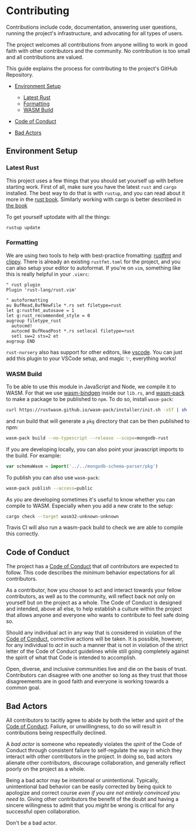 # Contributing
Contributions include code, documentation, answering user questions, running the
project's infrastructure, and advocating for all types of users.

The project welcomes all contributions from anyone willing to work in good faith
with other contributors and the community. No contribution is too small and all
contributions are valued.

This guide explains the process for contributing to the project's GitHub
Repository.

- [Environment Setup](#environment-setup)
  * [Latest Rust](#latest-rust)
  * [Formatting](#formatting)
  * [WASM Build](#wasm-build)

- [Code of Conduct](#code-of-conduct)

- [Bad Actors](#bad-actors)

## Environment Setup
### Latest Rust
This project uses a few things that you should set yourself up with before
starting work. First of all, make sure you have the latest `rust` and `cargo`
installed. The best way to do that is with `rustup`, and you can read about
it more in the [rust
book](https://doc.rust-lang.org/book/ch01-01-installation.html). Similarly
working with cargo is better described in [the
book](https://doc.rust-lang.org/book/ch01-03-hello-cargo.html)

To get yourself uptodate with all the things:
```bash
rustup update
```

### Formatting
We are using two tools to help with best-practice fromatting:
[rustfmt](https://github.com/rust-lang-nursery/rustfmt) and
[clippy](https://github.com/rust-lang-nursery/rust-clippy). There is already an
existing `rustfmt.toml` for the project, and you can also setup your editor to
autoformat. If you're on `vim`, something like this is really helpful in your
`.vimrc`:

```vim
" rust plugin
Plugin 'rust-lang/rust.vim'

" autoformatting
au BufRead,BufNewFile *.rs set filetype=rust
let g:rustfmt_autosave = 1
let g:rust_recommended_style = 0
augroup filetype_rust
  autocmd!
  autocmd BufReadPost *.rs setlocal filetype=rust
  setl sw=2 sts=2 et
augroup END
```
`rust-nursery` also has support for other editors, like
[vscode](https://github.com/rust-lang-nursery/rls-vscode). You can just add
this plugin to your VSCode setup, and magic :sparkles:, everything works!

### WASM Build
To be able to use this module in JavaScript and Node, we compile it to WASM. For
that we use [wasm-bindgen](https://github.com/rustwasm/wasm-bindgen) inside our
`lib.rs`, and [wasm-pack](https://github.com/rustwasm/wasm-pack) to make a
package to be published to `npm`. To do so, install `wasm-pack`:
```bash
curl https://rustwasm.github.io/wasm-pack/installer/init.sh -sSf | sh
```

and run build that will generate a `pkg` directory that can be then published to
npm:

```bash
wasm-pack build --no-typescript --release --scope=mongodb-rust
```

If you are developing locally, you can also point your javascript imports to
the build. For example:
```js
var schemaWasm = import('../../mongodb-schema-parser/pkg')
```

To publish you can also use `wasm-pack`:
```bash
wasm-pack publish --access=public
``` 

As you are developing sometimes it's useful to know whether you can compile
to WASM. Especially when you add a new crate to the setup:
```bash
cargo check --target wasm32-unknown-unknown
```

Travis CI will also run a wasm-pack build to check we are able to compile this correctly.

## Code of Conduct
The project has a [Code of Conduct](./CODE_OF_CONDUCT.md) that *all*
contributors are expected to follow. This code describes the *minimum* behavior
expectations for all contributors.

As a contributor, how you choose to act and interact towards your
fellow contributors, as well as to the community, will reflect back not only
on yourself but on the project as a whole. The Code of Conduct is designed and
intended, above all else, to help establish a culture within the project that
allows anyone and everyone who wants to contribute to feel safe doing so.

Should any individual act in any way that is considered in violation of the
[Code of Conduct](./CODE_OF_CONDUCT.md), corrective actions will be taken. It is
possible, however, for any individual to *act* in such a manner that is not in
violation of the strict letter of the Code of Conduct guidelines while still
going completely against the spirit of what that Code is intended to accomplish.

Open, diverse, and inclusive communities live and die on the basis of trust.
Contributors can disagree with one another so long as they trust that those
disagreements are in good faith and everyone is working towards a common
goal.

## Bad Actors
All contributors to tacitly agree to abide by both the letter and
spirit of the [Code of Conduct](./CODE_OF_CONDUCT.md). Failure, or
unwillingness, to do so will result in contributions being respectfully
declined.

A *bad actor* is someone who repeatedly violates the *spirit* of the Code of
Conduct through consistent failure to self-regulate the way in which they
interact with other contributors in the project. In doing so, bad actors
alienate other contributors, discourage collaboration, and generally reflect
poorly on the project as a whole.

Being a bad actor may be intentional or unintentional. Typically, unintentional
bad behavior can be easily corrected by being quick to apologize and correct
course *even if you are not entirely convinced you need to*. Giving other
contributors the benefit of the doubt and having a sincere willingness to admit
that you *might* be wrong is critical for any successful open collaboration.

Don't be a bad actor.
